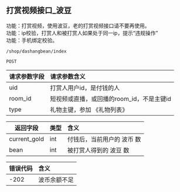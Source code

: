 ## 打赏视频接口_波豆

功能：打赏视频，使用波豆，老的打赏视频接口请不要再使用。  
功能：ip校验，打赏人和被打赏人如果处于同一ip，提示“违规操作”  
功能：手机绑定校验。  

~~~
/shop/dashangbean/index
~~~
~~~
POST
~~~

| 请求参数字段        | 请求参数含义  |
| -------- |:------|
|uid|  打赏人用户id，是付钱的人|
|room_id| 短视频或直播，或回播的room_id，不是主键id  |
|type| 礼物主键，参加 《礼物列表》  |

| 返回字段        | 类型 |含义  |
| -------- |:------|:------|
| current_gold       | int | 付钱后，当前用户的 波币 数 |
| bean               | int | 被打赏人得到的 波豆 数 |


| 错误代码        |含义  |
| -------- |:------|
| -202      |波币余额不足  |


